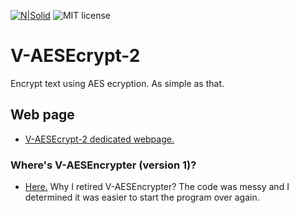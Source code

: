 [![N|Solid](https://dl.dropboxusercontent.com/s/oy06v7r8d871cr8/splitvice-banner.png?dl=0)](http://split-vice.com)
![MIT license](https://img.shields.io/badge/License-MIT-blue.svg)
# V-AESEcrypt-2
Encrypt text using AES ecryption. As simple as that.
## Web page
- [V-AESEcrypt-2 dedicated webpage.](http://split-vice.com/technology/java/v-aesecrypt-2)
### Where's V-AESEncrypter (version 1)?
- [Here.](https://github.com/SplitVice/V-AESEncrypter)
Why I retired V-AESEncrypter? The code was messy and I determined it was easier to start the program over again.
